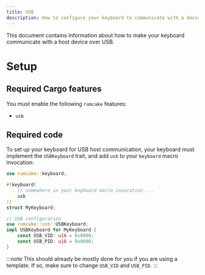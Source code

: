 ```yaml
---
title: USB
description: How to configure your keyboard to communicate with a device over USB.
---
```


This document contains information about how to make your keyboard communicate
with a host device over USB.

# Setup

## Required Cargo features

You must enable the following `rumcake` features:

- `usb`

## Required code

To set up your keyboard for USB host communication, your keyboard must implement the
`USBKeyboard` trait, and add `usb` to your `keyboard` macro invocation:

```rust ins={5,9-14}
use rumcake::keyboard;

#[keyboard(
    // somewhere in your keyboard macro invocation ...
    usb
)]
struct MyKeyboard;

// USB configuration
use rumcake::usb::USBKeyboard;
impl USBKeyboard for MyKeyboard {
    const USB_VID: u16 = 0x0000;
    const USB_PID: u16 = 0x0000;
}
```

:::note
This should already be mostly done for you if you are using a template.
If so, make sure to change `USB_VID` and `USB_PID`.
:::
